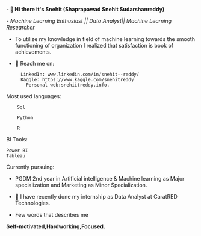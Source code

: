 **- 👋 Hi there it's Snehit (Shaprapawad Snehit Sudarshanreddy)**

_-  Machine Learning Enthusiast || Data Analyst|| Machine Learning Researcher_

-  To utilize my knowledge in field of machine learning towards the smooth functioning of organization I realized that satisfaction is book of achievements. 


- 👀 Reach me on:

		LinkedIn: www.linkedin.com/in/snehit--reddy/
		Kaggle: https://www.kaggle.com/snehitreddy
          Personal web:snehiitreddy.info.

Most used languages:

        Sql

        Python
       
        R


BI Tools:

	Power BI
	Tableau


Currently pursuing: 

-  PGDM 2nd year in Artificial intelligence & Machine learning as Major specialization and Marketing as Minor Specialization.


- 💞️ I have recently done my internship as Data Analyst at CaratRED Technologies.


-  Few words that describes me

**Self-motivated,Hardworking,Focused.**

